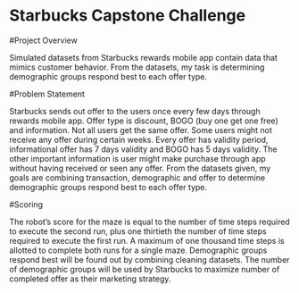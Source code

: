 # Starbucks Capstone Challenge

#Project Overview

Simulated datasets from Starbucks rewards mobile app contain data that mimics customer behavior. From the datasets, my task is determining demographic groups respond best to each offer type. 

#Problem Statement

Starbucks sends out offer to the users once every few days through rewards mobile app. Offer type is discount, BOGO (buy one get one free) and information. Not all users get the same offer. Some users might not receive any offer during certain weeks. Every offer has validity period, informational offer has 7 days validity and BOGO has 5 days validity. The other important information is user might make purchase through app without having received or seen any offer. 
From the datasets given, my goals are combining transaction, demographic and offer to determine demographic groups respond best to each offer type. 

#Scoring

The robot’s score for the maze is equal to the number of time steps required to execute the second run, plus one thirtieth the number of time steps required to execute the first run. A maximum of one thousand time steps is allotted to complete both runs for a single maze.
Demographic groups respond best will be found out by combining cleaning datasets. The number of demographic groups will be used by Starbucks to maximize number of completed offer as their marketing strategy.    
